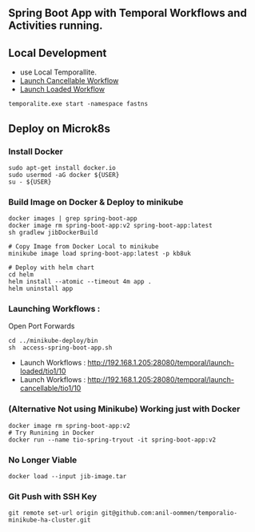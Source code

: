 ## Spring Boot App with Temporal Workflows and Activities running. 

## Local Development
 * use Local Temporallite.
 * [Launch Cancellable Workflow](http://localhost:8081/temporal/launch-cancellable/tio1/1)
 * [Launch Loaded Workflow](http://localhost:8081/temporal/launch-loaded/tio1/1)
```shell
temporalite.exe start -namespace fastns
```


## Deploy on Microk8s
### Install Docker 
```shell
sudo apt-get install docker.io
sudo usermod -aG docker ${USER}
su - ${USER}
```

### Build Image on Docker & Deploy to minikube
```shell
docker images | grep spring-boot-app
docker image rm spring-boot-app:v2 spring-boot-app:latest 
sh gradlew jibDockerBuild

# Copy Image from Docker Local to minikube 
minikube image load spring-boot-app:latest -p kb8uk

# Deploy with helm chart
cd helm
helm install --atomic --timeout 4m app .
helm uninstall app
```


### Launching Workflows : 
 Open Port Forwards 
```shell
cd ../minikube-deploy/bin
sh  access-spring-boot-app.sh
```
- Launch Workflows : http://192.168.1.205:28080/temporal/launch-loaded/tio1/10
- Launch Workflows : http://192.168.1.205:28080/temporal/launch-cancellable/tio1/10

### (Alternative Not using Minikube) Working just with Docker
```shell
docker image rm spring-boot-app:v2
# Try Runining in Docker
docker run --name tio-spring-tryout -it spring-boot-app:v2
```


### No Longer Viable
```shell
docker load --input jib-image.tar
```
### Git Push with SSH Key
```shell
git remote set-url origin git@github.com:anil-oommen/temporalio-minikube-ha-cluster.git
```

